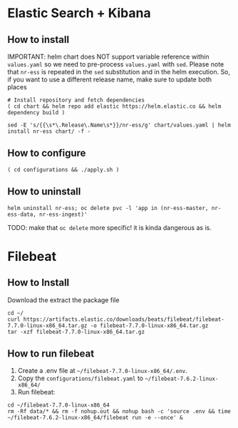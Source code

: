 # Elastic Search + Kibana
## How to install
IMPORTANT: helm chart does NOT support variable reference within `values.yaml` so we need to pre-process `values.yaml` with `sed`. Please note that `nr-ess` is repeated in the `sed` substitution and in the helm execution. So, if you want to use a different release name, make sure to update both places

```
# Install repository and fetch dependencies
( cd chart && helm repo add elastic https://helm.elastic.co && helm dependency build )

sed -E 's/{{\s*\.Release\.Name\s*}}/nr-ess/g' chart/values.yaml | helm install nr-ess chart/ -f -

```

## How to configure
```
( cd configurations && ./apply.sh )
```

## How to uninstall
```
helm uninstall nr-ess; oc delete pvc -l 'app in (nr-ess-master, nr-ess-data, nr-ess-ingest)'
```
TODO: make that `oc delete` more specific! it is kinda dangerous as is.

# Filebeat
## How to Install
Download the extract the package file
```
cd ~/
curl https://artifacts.elastic.co/downloads/beats/filebeat/filebeat-7.7.0-linux-x86_64.tar.gz -o filebeat-7.7.0-linux-x86_64.tar.gz
tar -xzf filebeat-7.7.0-linux-x86_64.tar.gz

```

## How to run filebeat
1. Create a .env file at `~/filebeat-7.7.0-linux-x86_64/.env`.
1. Copy the `configurations/filebeat.yaml` to `~/filebeat-7.6.2-linux-x86_64/`
1. Run filebeat:
```
cd ~/filebeat-7.7.0-linux-x86_64
rm -Rf data/* && rm -f nohup.out && nohup bash -c 'source .env && time ~/filebeat-7.6.2-linux-x86_64/filebeat run -e --once' &
```